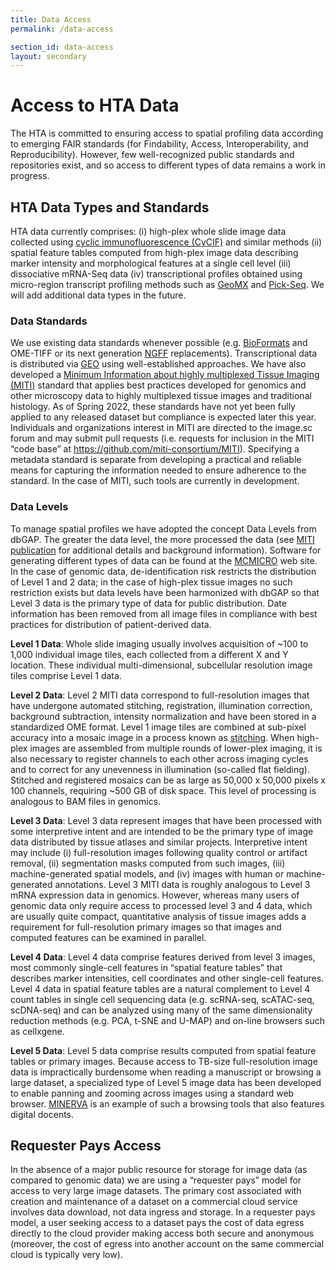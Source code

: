 ```yaml
---
title: Data Access
permalink: /data-access

section_id: data-access
layout: secondary
---
```


# Access to HTA Data
The HTA is committed to ensuring access to spatial profiling data according to emerging FAIR standards (for Findability, Access, Interoperability, and Reproducibility). However, few well-recognized public standards and repositories exist, and so access to different types of data remains a work in progress.

## HTA Data Types and Standards
HTA data currently comprises: (i) high-plex whole slide image data collected using [cyclic immunofluorescence (CyCIF)](https://elifesciences.org/articles/31657) and similar methods (ii) spatial feature tables computed from high-plex image data describing marker intensity and morphological features at a single cell level (iii) dissociative mRNA-Seq data (iv) transcriptional profiles obtained using micro-region transcript profiling methods such as [GeoMX](https://pubmed.ncbi.nlm.nih.gov/32394392/) and [Pick-Seq](https://www.biorxiv.org/content/10.1101/2021.03.18.431004v1). We will add additional data types in the future.

### Data Standards
We use existing data standards whenever possible (e.g. [BioFormats](https://www.openmicroscopy.org/bio-formats/) and OME-TIFF or its next generation [NGFF](https://pubmed-ncbi-nlm-nih-gov.ezp-prod1.hul.harvard.edu/34845388/) replacements). Transcriptional data is distributed via [GEO](https://www.ncbi.nlm.nih.gov/geo/) using well-established approaches. We have also developed a [Minimum Information about highly multiplexed Tissue Imaging (MITI)](miti-consortium.org) standard that applies best practices developed for genomics and other microscopy data to highly multiplexed tissue images and traditional histology. As of Spring 2022, these standards have not yet been fully applied to any released dataset but compliance is expected later this year. Individuals and organizations interest in MITI are directed to the image.sc forum and may submit pull requests (i.e. requests for inclusion in the MITI “code base” at https://github.com/miti-consortium/MITI). Specifying a metadata standard is separate from developing a practical and reliable means for capturing the information needed to ensure adherence to the standard. In the case of MITI, such tools are currently in development.

### Data Levels
To manage spatial profiles we have adopted the concept Data Levels from dbGAP. The greater the data level, the more processed the data (see [MITI publication](https://pubmed.ncbi.nlm.nih.gov/35277708/) for additional details and background information). Software for generating different types of data can be found at the [MCMICRO](https://mcmicro.org/) web site. In the case of genomic data, de-identification risk restricts the distribution of Level 1 and 2 data; in the case of high-plex tissue images no such restriction exists but data levels have been harmonized with dbGAP so that Level 3 data is the primary type of data for public distribution. Date information has been removed from all image files in compliance with best practices for distribution of patient-derived data.

**Level 1 Data**: Whole slide imaging usually involves acquisition of ~100 to 1,000 individual image tiles, each collected from a different X and Y location. These individual multi-dimensional, subcellular resolution image tiles comprise Level 1 data.

**Level 2 Data**: Level 2 MITI data correspond to full-resolution images that have undergone automated stitching, registration, illumination correction, background subtraction, intensity normalization and have been stored in a standardized OME format. Level 1 image tiles are combined at sub-pixel accuracy into a mosaic image in a process known as [stitching](https://www.biorxiv.org/content/10.1101/2021.04.20.440625v1). When high-plex images are assembled from multiple rounds of lower-plex imaging, it is also necessary to register channels to each other across imaging cycles and to correct for any unevenness in illumination (so-called flat fielding). Stitched and registered mosaics can be as large as 50,000 x 50,000 pixels x 100 channels, requiring ~500 GB of disk space. This level of processing is analogous to BAM files in genomics.

**Level 3 Data**: Level 3 data represent images that have been processed with some interpretive intent and are intended to be the primary type of image data distributed by tissue atlases and similar projects. Interpretive intent may include (i) full-resolution images following quality control or artifact removal, (ii) segmentation masks computed from such images, (iii) machine-generated spatial models, and (iv) images with human or machine-generated annotations. Level 3 MITI data is roughly analogous to Level 3 mRNA expression data in genomics. However, whereas many users of genomic data only require access to processed level 3 and 4 data, which are usually quite compact, quantitative analysis of tissue images adds a requirement for full-resolution primary images so that images and computed features can be examined in parallel.

**Level 4 Data**: Level 4 data comprise features derived from level 3 images, most commonly single-cell features in “spatial feature tables” that describes marker intensities, cell coordinates and other single-cell features. Level 4 data in spatial feature tables are a natural complement to Level 4 count tables in single cell sequencing data (e.g. scRNA-seq, scATAC-seq, scDNA-seq) and can be analyzed using many of the same dimensionality reduction methods (e.g. PCA, t-SNE and U-MAP) and on-line browsers such as cellxgene.

**Level 5 Data**: Level 5 data comprise results computed from spatial feature tables or primary images. Because access to TB-size full-resolution image data is impractically burdensome when reading a manuscript or browsing a large dataset, a specialized type of Level 5 image data has been developed to enable panning and zooming across images using a standard web browser. [MINERVA](https://pubmed.ncbi.nlm.nih.gov/34750536/) is an example of such a browsing tools that also features digital docents.

## Requester Pays Access
In the absence of a major public resource for storage for image data (as compared to genomic data) we are using a “requester pays” model for access to very large image datasets. The primary cost associated with creation and maintenance of a dataset on a commercial cloud service involves data download, not data ingress and storage. In a requester pays model, a user seeking access to a dataset pays the cost of data egress directly to the cloud provider making access both secure and anonymous (moreover, the cost of egress into another account on the same commercial cloud is typically very low).
